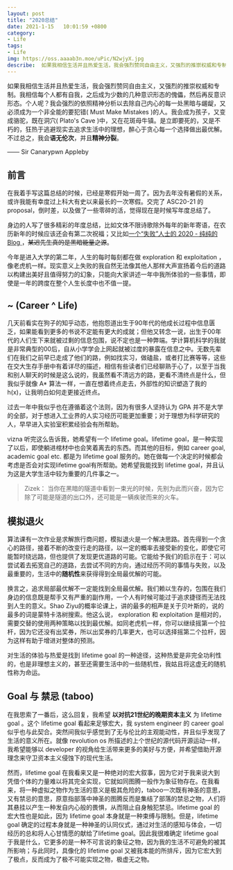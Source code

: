 ```yaml
---
layout: post
title: "2020总结"
date: 2021-1-15   10:01:59 +0800
category: 
- Life
tags: 
- Life 
img: https://oss.aaaab3n.moe/uPic/N2wjyX.jpg
describe:  如果我相信生活并且热爱生活，我会强烈赞同自由主义，又强烈的推崇权威和专制。我相信每个人都有自我，之后成为少数的几种意识形态的傀儡，然后再反意识形态。个人呢？我会强烈的依照精神分析以去除自己内心的每一处黑暗与龌龊，又必须成为一个非全能的要犯错( Must Make Mistakes )的人。我会成为孩子，又变成骆驼，既在洞穴( Plato's Cave )中，又在花斑母牛镇。是立即要死的，又是不朽的，狂热于逃避现实去追求生活中的理想，醉心于贪心每一个选择做出最优解。不过总之，我会语无伦次，并且精神分裂。
---
```




如果我相信生活并且热爱生活，我会强烈赞同自由主义，又强烈的推崇权威和专制。我相信每个人都有自我，之后成为少数的几种意识形态的傀儡，然后再反意识形态。个人呢？我会强烈的依照精神分析以去除自己内心的每一处黑暗与龌龊，又必须成为一个非全能的要犯错( Must Make Mistakes )的人。我会成为孩子，又变成骆驼，既在洞穴( Plato's Cave )中，又在花斑母牛镇。是立即要死的，又是不朽的，狂热于逃避现实去追求生活中的理想，醉心于贪心每一个选择做出最优解。不过总之，我会**语无伦次**，并且**精神分裂**。

—— Sir Canarypwn Appleby

## 前言

在我着手写这篇总结的时候，已经是寒假开始一周了。因为去年没有暑假的关系，或许我能有幸度过上科大有史以来最长的一次寒假。交完了 ASC20-21 的proposal，倒时差，以及做了一些零碎的活，觉得现在是时候写年度总结了。

身边的人写了很多精彩的年度总结，比如文体不限诗歌除外每年的新年寄语，在农历新年的时候应该还会有第二次祝福；又比如[一个“失败”人士的 2020 - 纯纯的 Blog ](https://blog.zhuangty.com/2020/12/24/2020/#more)，<del>某迟先生真的是黑暗能量之源</del>。

今年是进入大学的第二年，人生的每时每刻都在做 exploration 和 exploitation ，像老虎机一样。现实意义上失败的我自然无法像其他人那样大声宣扬着今后的道路以构建出美好且值得努力的幻象，只能向大家讲述一年中我所体验的一些事情，即使是一年的跨度在整个人生长度中也不值一提。

## ~ (Career ^ Life) 

几天前看实在狗子的知乎动态，他抱怨道出生于90年代的他成长过程中信息匮乏，如果能看到更多的书说不定能有更大的成就；但他又转念一说，出生于00年代的人们生下来就被过剩的信息包围，说不定也是一种弊端。学计算机科学的我就是非常典型的00后，自从小学学会上网起就被过度的暴露在信息之中。无数先辈们在我们之前早已走成了他们的路，例如找实习，做磕盐，或者打比赛等等，这些在交大生存手册中有着详尽的描述，相信有些读者们已经聊熟于心了，以至于当我和别人聊天的时候是这么说的，我虽然看不清远方的路，更看不清终点是什么，但我似乎就像 A* 算法一样，一直在想着终点走去，外部性的知识塑造了我的 h(x)，让我明白如何走更接近终点。

过去一年中我似乎也在遵循着这个法则，因为有很多人坚持认为 GPA 并不是大学的全部，对于想进入工业界的人实习经历可能更加重要；对于理想为科学研究的人，早早进入实验室积累经验会有所帮助。

vizna 听完这么告诉我，她希望有一个 lifetime goal。lifetime goal，是一种实现了以后，即使躺进棺材中也会笑着离去的东西。而其他的目标，例如 career goal, academic goal etc. 都是为 lifetime goal 服务的。她在做每一个决定的时候都会考虑是否会对实现lifetime goal有所帮助。她希望我能找到 lifetime goal，并且认为这是大学生活中较为重要的几件事之一。

> Zizek： 当你在黑暗的隧道中看到一束光的时候，先别为此而兴奋，因为它除了可能是隧道的出口外，还可能是一辆疾驶而来的火车。

## 模拟退火

算法课有一次作业是求解旅行商问题，模拟退火是一个解决思路。首先得到一个贪心的路径，接着不断的改变行走的路径，以一定的概率去接受新的变化，即使它可能暂时绕远路，但也提供了发现更优道路的可能。它能给予我们的启示在于：可以尝试着去拓宽自己的道路，去尝试不同的方向，通过经历不同的事情与失败，以及最重要的，生活中的**随机性**来获得得到全局最优解的可能。

换言之，追求局部最优解不一定能找到全局最优解。我们赖以生存的，包围在我们身边的信息既是帮手又有严重的副作用，一个人有时候可能过于追求捷径而无法找到人生的意义。Shao Ziyu的概率论课上，讲的最多的相声是关于贝叶斯的，说的最多的词是蒙特卡洛树搜索。他这么说， exploration 和 exploitation 是相对的，需要交替的使用两种策略以找到最优解。如同老虎机一样，你可以继续摇第一个拉杆，因为它还没有出奖券，所以出奖券的几率更大，也可以选择摇第二个拉杆，因为这样有助于增进对整体的预测。

对生活的体验与热爱是找到 lifetime goal 的一种途径，这种热爱是非完全功利性的，也是非理想主义的，甚至还需要生活中的一些随机性，我姑且将这虚无的随机性称为命运。

## Goal 与 禁忌 (taboo)

在我思索了一番后，这么回复，我希望 **以对抗21世纪的晚期资本主义** 为 lifetime goal 。这个 lifetime goal 看起来足够宏大，我 system engineer 的 career goal 似乎也与此契合。突然间我似乎感觉到了无与伦比的主观能动性，并且似乎发现了生活的意义所在。就像 revolution os 所描述的上个世纪的源代码开源运动一样，我希望能够以 developer 的视角给生活带来更多的美好与方便，并希望借助开源理念来守卫资本主义侵蚀下的现代生活。

然而，lifetime goal 在我看来又是一种绝对的宏大叙事，因为它对于我来说大到凭借个体的力量难以将其完全实现，它就如同图腾一般作为象征物存在。在我看来，将一种虚拟之物作为生活的意义是极其危险的，taboo一次既有神圣的意思，又有禁忌的意思，原意指部落中神圣的图腾反而是集结了部落的禁忌之物，人们将其悬挂以产生一种发自内心般的畏惧，从而阻止自身触犯禁忌。lifetime goal 的宏大性也是如此，因为 lifetime goal 本身就是一种束缚与限制。但是，lifetime goal 确定的过程本身就是一种神圣的认同仪式，通过对生活的感知与体会，一切经历的总和将人心甘情愿的献给了lifetime goal。因此我很难确定 lifetime goal 于我是什么，它更多的是一种不可言说的象征之物，因为我的生活不可避免的被其所影响；与此同时，具像化的 lifetime goal 又被我本能的所排斥，因为它宏大到了极点，反而成为了极不可能实现之物，极虚无之物。


